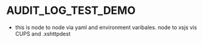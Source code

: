 # AUDIT_LOG_TEST_DEMO
- this is node to node via yaml and environment varibales.
node to xsjs vis CUPS and .xshttpdest
